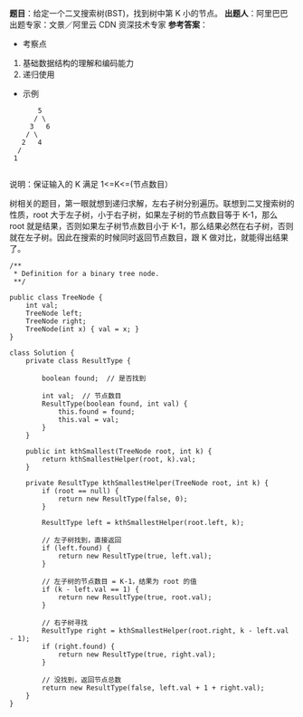 **题目**：给定一个二叉搜索树(BST)，找到树中第 K 小的节点。
**出题人**：阿里巴巴出题专家：文景／阿里云 CDN 资深技术专家
**参考答案**：

* 考察点
1. 基础数据结构的理解和编码能力
2. 递归使用

* 示例
```
       5
      / \
     3   6
    / \
   2   4
  /
 1
 
 ```
说明：保证输入的 K 满足 1<=K<=(节点数目）

树相关的题目，第一眼就想到递归求解，左右子树分别遍历。联想到二叉搜索树的性质，root 大于左子树，小于右子树，如果左子树的节点数目等于 K-1，那么 root 就是结果，否则如果左子树节点数目小于 K-1，那么结果必然在右子树，否则就在左子树。因此在搜索的时候同时返回节点数目，跟 K 做对比，就能得出结果了。

```
/**
 * Definition for a binary tree node.
 **/

public class TreeNode {
    int val;
    TreeNode left;
    TreeNode right;
    TreeNode(int x) { val = x; }
}

class Solution {
    private class ResultType {
    
        boolean found;  // 是否找到
        
        int val;  // 节点数目
        ResultType(boolean found, int val) {
            this.found = found;
            this.val = val;
        }
    }

    public int kthSmallest(TreeNode root, int k) {
        return kthSmallestHelper(root, k).val;
    }

    private ResultType kthSmallestHelper(TreeNode root, int k) {
        if (root == null) {
            return new ResultType(false, 0);
        }

        ResultType left = kthSmallestHelper(root.left, k);

        // 左子树找到，直接返回
        if (left.found) {
            return new ResultType(true, left.val);
        }

        // 左子树的节点数目 = K-1，结果为 root 的值
        if (k - left.val == 1) {
            return new ResultType(true, root.val);
        }

        // 右子树寻找
        ResultType right = kthSmallestHelper(root.right, k - left.val - 1);
        if (right.found) {
            return new ResultType(true, right.val);
        }

        // 没找到，返回节点总数
        return new ResultType(false, left.val + 1 + right.val);
    }
}

```
